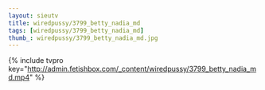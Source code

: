 ```yaml
--- 
layout: sieutv
title: wiredpussy/3799_betty_nadia_md
tags: [wiredpussy/3799_betty_nadia_md]
thumb_: wiredpussy/3799_betty_nadia_md.jpg
---
```

{% include tvpro key="http://admin.fetishbox.com/_content/wiredpussy/3799_betty_nadia_md.mp4" %} 
